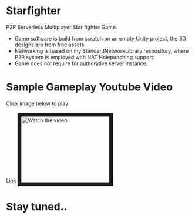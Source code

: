 # Starfighter
P2P Serverless Multiplayer Star fighter Game.
- Game software is build from scratch on an empty Unity project, the 3D designs are from free assets.
- Networking is based on my StandardNetworkLibrary respository, where P2P system is employed with NAT Holepunching support.
- Game does not require for authorative server instance. 

# Sample Gameplay Youtube Video
Click image below to play</br></br>
<a href="http://www.youtube.com/watch?feature=player_embedded&v=-Q1zNmjGZCE" target="_blank" rel="noopener noreferrer">Link</a>
<a href="http://www.youtube.com/watch?feature=player_embedded&v=-Q1zNmjGZCE" target="_blank">
 <img src="http://img.youtube.com/vi/-Q1zNmjGZCE/0.jpg" alt="Watch the video" width="240" height="180" border="10" />
</a>

# Stay tuned..

